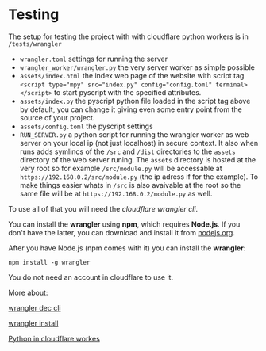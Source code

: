 # Testing

The setup for testing the project with with cloudflare python workers is in `/tests/wrangler`

- `wrangler.toml` settings for running the server
- `wrangler_worker/wrangler.py` the very server worker as simple possible
- `assets/index.html` the index web page of the website with script tag `<script type="mpy" src="index.py" config="config.toml" terminal></script>` to start pyscript with the specified attributes.
- `assets/index.py` the pyscript python file loaded in the script tag above by default, you can change it giving even some entry point from the source of your project. 
- `assets/config.toml` the pyscript settings
- `RUN_SERVER.py` a python script for running the wrangler worker as web server on your local ip (not just localhost) in secure context. It also when runs adds symlincs of the `/src` and `/dist` directories to the `assets` directory of the web server runing. The `assets` directory is hosted at the very root so for example `/src/module.py` will be accessable at `https://192.168.0.2/src/module.py` (the ip adress if for the example). To make things easier whats in `/src` is also avaivable at the root so the same file will be at `https://192.168.0.2/module.py` as well.

To use all of that you will need the *cloudflare wrangler cli*.

You can install the **wrangler** using **npm**, which requires **Node.js**. If you don't have the latter, you can download and install it from [nodejs.org](nodejs.org). 

After you have Node.js (npm comes with it) you can install the **wrangler**:

```
npm install -g wrangler
```

You do not need an account in cloudflare to use it.

More about:

[wrangler dec cli](https://developers.cloudflare.com/workers/wrangler/commands/#dev)

[wrangler install](https://developers.cloudflare.com/workers/wrangler/install-and-update/)

[Python in cloudflare workes](https://developers.cloudflare.com/workers/languages/python/)